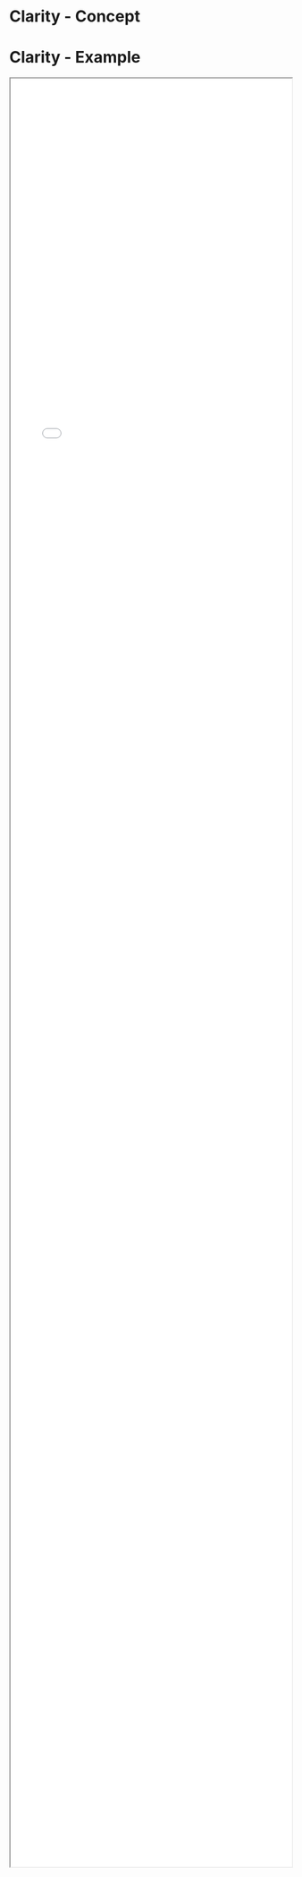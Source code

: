 
# Clarity - Concept


# Clarity - Example 

<iframe src="./Part 1 - Theory/5.Clarity/index.html" style="width: 100%; height: 80vh;"/>  


# Clarity - Analysis
* Make sure even the most in-experienced user will know what actions do (Don't assume the user will know what it does)
* Make sure actions and instructions are clear, the flow of a page could also affect this greatly
* Placeholders should not be the hints or labels for inputs

## Bad things to point out
* Blurry images
* Buttons with icons and no text
    * Stand OST Stop loss trigger. Icons.
    * Disco's red chilly pepper example.